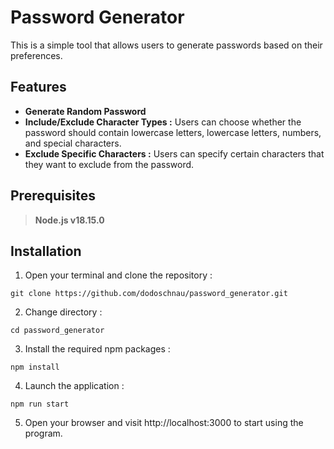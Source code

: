 # Password Generator
This is a simple tool that allows users to generate passwords based on their preferences.
## Features
- **Generate Random Password**
- **Include/Exclude Character Types :** Users can choose whether the password should contain lowercase letters, lowercase letters, numbers, and special characters.
- **Exclude Specific Characters :** Users can specify certain characters that they want to exclude from the password.
## Prerequisites
> **Node.js v18.15.0**
## Installation
1. Open your terminal and clone the repository :   
```
git clone https://github.com/dodoschnau/password_generator.git
```
2. Change directory :   
```
cd password_generator
```
3. Install the required npm packages :   
```
npm install
```
4. Launch the application :   
```
npm run start
```
5. Open your browser and visit http://localhost:3000 to start using the program.
